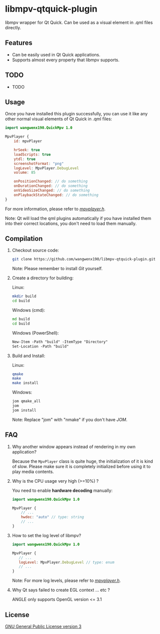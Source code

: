 # libmpv-qtquick-plugin
libmpv wrapper for Qt Quick. Can be used as a visual element in .qml files directly.

## Features
- Can be easily used in Qt Quick applications.
- Supports almost every property that libmpv supports.

## TODO
- TODO

## Usage
Once you have installed this plugin successfully, you can use it like any other normal visual elements of Qt Quick in .qml files:
```qml
import wangwenx190.QuickMpv 1.0

MpvPlayer {
    id: mpvPlayer

    hrSeek: true
    loadScripts: true
    ytdl: true
    screenshotFormat: "png"
    logLevel: MpvPlayer.DebugLevel
    volume: 85

    onPositionChanged: // do something
    onDurationChanged: // do something
    onVideoSizeChanged: // do something
    onPlaybackStateChanged: // do something
}
```
For more information, please refer to [*mpvplayer.h*](/mpvplayer.h).

Note: Qt will load the qml plugins automatically if you have installed them into their correct locations, you don't need to load them manually.

## Compilation
1. Checkout source code:
   ```bash
   git clone https://github.com/wangwenx190/libmpv-qtquick-plugin.git
   ```
   Note: Please remember to install *Git* yourself.
2. Create a directory for building:

   Linux:
   ```bash
   mkdir build
   cd build
   ```
   Windows (cmd):
   ```bat
   md build
   cd build
   ```
   Windows (PowerShell):
   ```ps
   New-Item -Path "build" -ItemType "Directory"
   Set-Location -Path "build"
   ```
2. Build and Install:

   Linux:
   ```bash
   qmake
   make
   make install
   ```
   Windows:
   ```bat
   jom qmake_all
   jom
   jom install
   ```
   Note: Replace "jom" with "nmake" if you don't have *JOM*.

## FAQ
1. Why another window appears instead of rendering in my own application?

   Because the `MpvPlayer` class is quite huge, the initialization of it is kind of slow. Please make sure it is completely initialized before using it to play media contents.
2. Why is the CPU usage very high (>=10%) ?

   You need to enable **hardware decoding** manually:
   ```qml
   import wangwenx190.QuickMpv 1.0

   MpvPlayer {
       // ...
       hwdec: "auto" // type: string
       // ...
   }
   ```
3. How to set the log level of libmpv?

    ```qml
   import wangwenx190.QuickMpv 1.0

   MpvPlayer {
       // ...
       logLevel: MpvPlayer.DebugLevel // type: enum
       // ...
   }
   ```
   Note: For more log levels, please refer to [*mpvplayer.h*](/mpvplayer.h).
4. Why Qt says failed to create EGL context ... etc ?

   ANGLE only supports OpenGL version <= 3.1

## License
[GNU General Public License version 3](/LICENSE.md)
